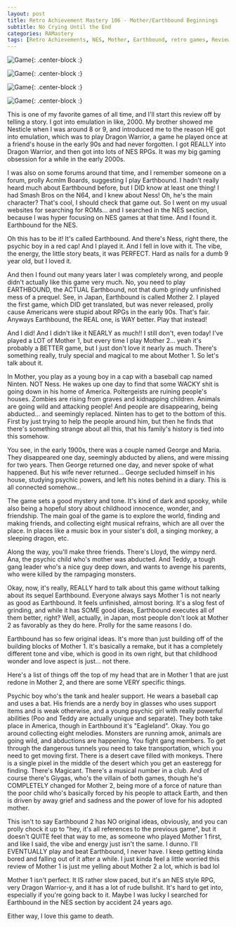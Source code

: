 ```yaml
---
layout: post
title: Retro Achievement Mastery 106 - Mother/Earthbound Beginnings
subtitle: No Crying Until the End
categories: RAMastery
tags: [Retro Achievements, NES, Mother, Earthbound, retro games, Reviews]
---
```




![Game](https://imgur.com/BKK0h8q.png){: .center-block :}

![Game](https://imgur.com/clffhd7.png){: .center-block :}

![Game](https://imgur.com/0ND7vtm.png){: .center-block :}

![Game](https://imgur.com/aE6ZaDH.png){: .center-block :}

This is one of my favorite games of all time, and I'll start this review off by telling a story. I got into emulation in like, 2000. My brother showed me Nesticle when I was around 8 or 9, and introduced me to the reason HE got into emulation, which was to play Dragon Warrior, a game he played once at a friend's house in the early 90s and had never forgotten. I got REALLY into Dragon Warrior, and then got into lots of NES RPGs. It was my big gaming obsession for a while in the early 2000s.

I was also on some forums around that time, and I remember someone on a forum, prolly Acmlm Boards, suggesting I play Earthbound. I hadn't really heard much about Earthbound before, but I DID know at least one thing! I had Smash Bros on the N64, and I knew about Ness! Oh, he's the main character? That's cool, I should check that game out. So I went on my usual websites for searching for ROMs... and I searched in the NES section, because I was hyper focusing on NES games at that time. And I found it. Earthbound for the NES.

Oh this has to be it! It's called Earthbound. And there's Ness, right there, the psychic boy in a red cap! And I played it. And I fell in love with it. The vibe, the energy, the little story beats, it was PERFECT. Hard as nails for a dumb 9 year old, but I loved it.

And then I found out many years later I was completely wrong, and people didn't actually like this game very much. No, you need to play EARTHBOUND, the ACTUAL Earthbound, not that dumb grindy unfinished mess of a prequel. See, in Japan, Earthbound is called Mother 2. I played the first game, which DID get translated, but was never released, prolly cause Americans were stupid about RPGs in the early 90s. That's fair. Anyways Earthbound, the REAL one, is WAY better. Play that instead!

And I did! And I didn't like it NEARLY as much!! I still don't, even today! I've played a LOT of Mother 1, but every time I play Mother 2... yeah it's probably a BETTER game, but I just don't love it nearly as much. There's something really, truly special and magical to me about Mother 1. So let's talk about it.

In Mother, you play as a young boy in a cap with a baseball cap named Ninten. NOT Ness. He wakes up one day to find that some WACKY shit is going down in his home of America. Poltergeists are ruining people's houses. Zombies are rising from graves and kidnapping children. Animals are going wild and attacking people! And people are disappearing, being abducted... and seemingly replaced. Ninten has to get to the bottom of this. First by just trying to help the people around him, but then he finds that there's something strange about all this, that his family's history is tied into this somehow.

You see, in the early 1900s, there was a couple named George and Maria. They disappeared one day, seemingly abducted by aliens, and were missing for two years. Then George returned one day, and never spoke of what happened. But his wife never returned... George secluded himself in his house, studying psychic powers, and left his notes behind in a diary. This is all connected somehow...

The game sets a good mystery and tone. It's kind of dark and spooky, while also being a hopeful story about childhood innocence, wonder, and friendship. The main goal of the game is to explore the world, finding and making friends, and collecting eight musical refrains, which are all over the place. In places like a music box in your sister's doll, a singing monkey, a sleeping dragon, etc.

Along the way, you'll make three friends. There's Lloyd, the wimpy nerd. Ana, the psychic child who's mother was abducted. And Teddy, a tough gang leader who's a nice guy deep down, and wants to avenge his parents, who were killed by the rampaging monsters.

Okay, now, it's really, REALLY hard to talk about this game without talking about its sequel Earthbound. Everyone always says Mother 1 is not nearly as good as Earthbound. It feels unfinished, almost boring. It's a slog fest of grinding, and while it has SOME good ideas, Earthbound executes all of them better, right? Well, actually, in Japan, most people don't look at Mother 2 as favorably as they do here. Prolly for the same reasons I do.

Earthbound has so few original ideas. It's more than just building off of the building blocks of Mother 1. It's basically a remake, but it has a completely different tone and vibe, which is good in its own right, but that childhood wonder and love aspect is just... not there.

Here's a list of things off the top of my head that are in Mother 1 that are just redone in Mother 2, and there are some VERY specific things.

Psychic boy who's the tank and healer support. He wears a baseball cap and uses a bat. His friends are a nerdy boy in glasses who uses support items and is weak otherwise, and a young psychic girl with really powerful abilities (Poo and Teddy are actually unique and separate). They both take place in America, though in Earthbound it's "Eagleland". Okay. You go around collecting eight melodies. Monsters are running amok, animals are going wild, and abductions are happening. You fight gang members. To get through the dangerous tunnels you need to take transportation, which you need to get moving first. There is a desert cave filled with monkeys. There is a single pixel in the middle of the desert which you get an easteregg for finding. There's Magicant. There's a musical number in a club. And of course there's Giygas, who's the villain of both games, though he's COMPLETELY changed for Mother 2, being more of a force of nature than the poor child who's basically forced by his people to attack Earth, and then is driven by away grief and sadness and the power of love for his adopted mother.

This isn't to say Earthbound 2 has NO original ideas, obviously, and you can prolly chock it up to "hey, it's all references to the previous game", but it doesn't QUITE feel that way to me, as someone who played Mother 1 first, and like I said, the vibe and energy just isn't the same. I dunno. I'll EVENTUALLY play and beat Earthbound, I never have. I keep getting kinda bored and falling out of it after a while. I just kinda feel a little worried this review of Mother 1 is just me yelling about Mother 2 a lot, which is bad lol

Mother 1 isn't perfect. It IS rather slow paced, but it's an NES style RPG, very Dragon Warrior-y, and it has a lot of rude bullshit. It's hard to get into, especially if you're going back to it. Maybe I was lucky I searched for Earthbound in the NES section by accident 24 years ago.

Either way, I love this game to death.